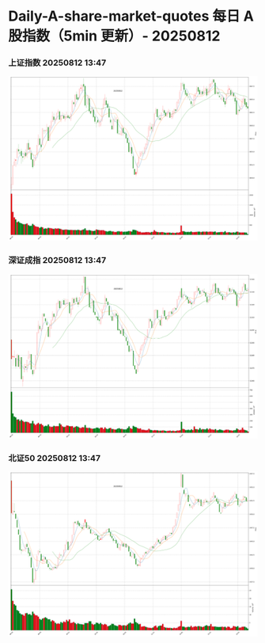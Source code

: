 
# Daily-A-share-market-quotes 每日 A 股指数（5min 更新）- 20250812

### 上证指数 20250812 13:47
![](./fig/2025/8/20250812-sh000001.png)

### 深证成指 20250812 13:47
![](./fig/2025/8/20250812-sz399001.png)

### 北证50 20250812 13:47
![](./fig/2025/8/20250812-bj899050.png)
